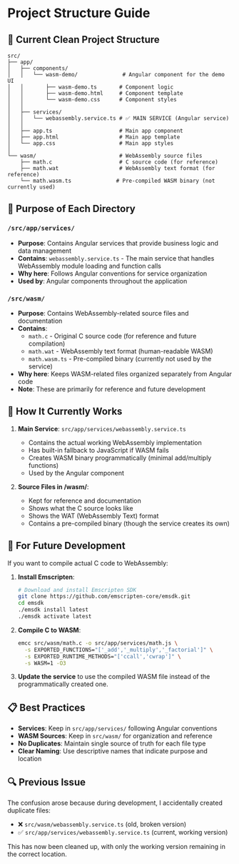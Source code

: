 # Project Structure Guide

## 📁 Current Clean Project Structure

```
src/
├── app/
│   ├── components/
│   │   └── wasm-demo/              # Angular component for the demo UI
│   │       ├── wasm-demo.ts       # Component logic
│   │       ├── wasm-demo.html     # Component template
│   │       └── wasm-demo.css      # Component styles
│   │
│   ├── services/
│   │   └── webassembly.service.ts # ✅ MAIN SERVICE (Angular service)
│   │
│   ├── app.ts                     # Main app component
│   ├── app.html                   # Main app template
│   └── app.css                    # Main app styles
│
└── wasm/                          # WebAssembly source files
    ├── math.c                     # C source code (for reference)
    ├── math.wat                   # WebAssembly text format (for reference)
    └── math.wasm.ts              # Pre-compiled WASM binary (not currently used)
```

## 🎯 Purpose of Each Directory

### `/src/app/services/`
- **Purpose**: Contains Angular services that provide business logic and data management
- **Contains**: `webassembly.service.ts` - The main service that handles WebAssembly module loading and function calls
- **Why here**: Follows Angular conventions for service organization
- **Used by**: Angular components throughout the application

### `/src/wasm/`
- **Purpose**: Contains WebAssembly-related source files and documentation
- **Contains**: 
  - `math.c` - Original C source code (for reference and future compilation)
  - `math.wat` - WebAssembly text format (human-readable WASM)
  - `math.wasm.ts` - Pre-compiled binary (currently not used by the service)
- **Why here**: Keeps WASM-related files organized separately from Angular code
- **Note**: These are primarily for reference and future development

## 🔧 How It Currently Works

1. **Main Service**: `src/app/services/webassembly.service.ts`
   - Contains the actual working WebAssembly implementation
   - Has built-in fallback to JavaScript if WASM fails
   - Creates WASM binary programmatically (minimal add/multiply functions)
   - Used by the Angular component

2. **Source Files in /wasm/**: 
   - Kept for reference and documentation
   - Shows what the C source looks like
   - Shows the WAT (WebAssembly Text) format
   - Contains a pre-compiled binary (though the service creates its own)

## 🚀 For Future Development

If you want to compile actual C code to WebAssembly:

1. **Install Emscripten**:
   ```bash
   # Download and install Emscripten SDK
   git clone https://github.com/emscripten-core/emsdk.git
   cd emsdk
   ./emsdk install latest
   ./emsdk activate latest
   ```

2. **Compile C to WASM**:
   ```bash
   emcc src/wasm/math.c -o src/app/services/math.js \
     -s EXPORTED_FUNCTIONS="['_add','_multiply','_factorial']" \
     -s EXPORTED_RUNTIME_METHODS="['ccall','cwrap']" \
     -s WASM=1 -O3
   ```

3. **Update the service** to use the compiled WASM file instead of the programmatically created one.

## 📋 Best Practices

- **Services**: Keep in `src/app/services/` following Angular conventions
- **WASM Sources**: Keep in `src/wasm/` for organization and reference
- **No Duplicates**: Maintain single source of truth for each file type
- **Clear Naming**: Use descriptive names that indicate purpose and location

## 🔍 Previous Issue

The confusion arose because during development, I accidentally created duplicate files:
- ❌ `src/wasm/webassembly.service.ts` (old, broken version)
- ✅ `src/app/services/webassembly.service.ts` (current, working version)

This has now been cleaned up, with only the working version remaining in the correct location.
